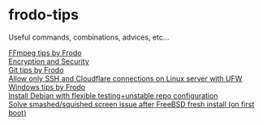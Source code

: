 # frodo-tips
Useful commands, combinations, advices, etc...

[FFmpeg tips by Frodo](https://github.com/Frodo-Web/frodo-tips/blob/main/ffmpeg.md) <br>
[Encryption and Security](https://github.com/Frodo-Web/frodo-tips/blob/main/encryption-security.md) <br>
[Git tips by Frodo](https://github.com/Frodo-Web/frodo-tips/blob/main/git.md) <br>
[Allow only SSH and Cloudflare connections on Linux server with UFW](https://github.com/Frodo-Web/frodo-tips/blob/main/ufw%20allow%20only%20cloudflare%20and%20ssh%20connections/ufw-cloudflare-and-ssh.md) <br>
[Windows tips by Frodo](https://github.com/Frodo-Web/frodo-tips/blob/main/Windows.md) <br>
[Install Debian with flexible testing+unstable repo configuration](https://github.com/Frodo-Web/frodo-tips/blob/main/debian-to-flexible-testing%2Bunstable.md) <br>
[Solve smashed/squished screen issue after FreeBSD fresh install (on first boot)](https://github.com/Frodo-Web/frodo-tips/blob/main/FreeBSD-smashed-screen.md)
